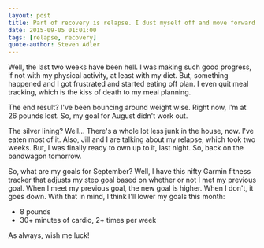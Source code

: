 ```yaml
---
layout: post
title: Part of recovery is relapse. I dust myself off and move forward again.
date: 2015-09-05 01:01:00
tags: [relapse, recovery]
quote-author: Steven Adler
---
```

Well, the last two weeks have been hell. I was making such good progress, if not with my physical activity, at least with my diet. But, something happened and I got frustrated and started eating off plan. I even quit meal tracking, which is the kiss of death to my meal planning.

The end result? I've been bouncing around weight wise. Right now, I'm at 26 pounds lost. So, my goal for August didn't work out.

The silver lining? Well... There's a whole lot less junk in the house, now. I've eaten most of it. Also, Jill and I are talking about my relapse, which took two weeks. But, I was finally ready to own up to it, last night. So, back on the bandwagon tomorrow.

So, what are my goals for September? Well, I have this nifty Garmin fitness tracker that adjusts my step goal based on whether or not I met my previous goal. When I meet my previous goal, the new goal is higher. When I don't, it goes down. With that in mind, I think I'll lower my goals this month:

* 8 pounds
* 30+ minutes of cardio, 2+ times per week

As always, wish me luck!
